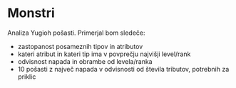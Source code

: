 ﻿# Monstri
Analiza Yugioh pošasti. Primerjal bom sledeče:

- zastopanost posameznih tipov in atributov
- kateri atribut in kateri tip ima v povprečju najvišji level/rank
- odvisnost napada in obrambe od levela/ranka
- 10 pošasti z največ napada v odvisnosti od števila tributov, potrebnih za priklic